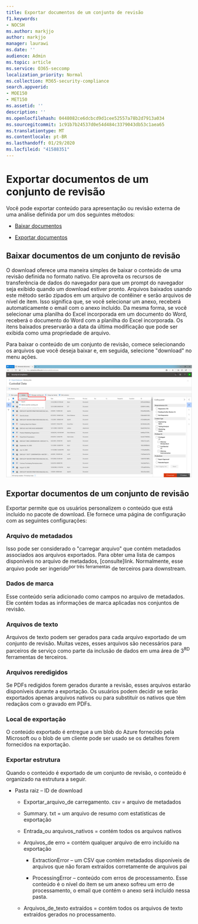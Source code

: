 ```yaml
---
title: Exportar documentos de um conjunto de revisão
f1.keywords:
- NOCSH
ms.author: markjjo
author: markjjo
manager: laurawi
ms.date: ''
audience: Admin
ms.topic: article
ms.service: O365-seccomp
localization_priority: Normal
ms.collection: M365-security-compliance
search.appverid:
- MOE150
- MET150
ms.assetid: ''
description: ''
ms.openlocfilehash: 0448082ce6dcbcd9d1cee52557a78b2d7913a034
ms.sourcegitcommit: 1c91b7b24537d0e54d484c3379043db53c1aea65
ms.translationtype: MT
ms.contentlocale: pt-BR
ms.lasthandoff: 01/29/2020
ms.locfileid: "41588351"
---
```

# <a name="export-documents-from-a-review-set"></a>Exportar documentos de um conjunto de revisão

Você pode exportar conteúdo para apresentação ou revisão externa de uma análise definida por um dos seguintes métodos:

- [Baixar documentos](#download-documents-from-a-review-set)
 
- [Exportar documentos](#export-documents-from-a-review-set)

## <a name="download-documents-from-a-review-set"></a>Baixar documentos de um conjunto de revisão

O download oferece uma maneira simples de baixar o conteúdo de uma revisão definida no formato nativo. Ele aproveita os recursos de transferência de dados do navegador para que um prompt do navegador seja exibido quando um download estiver pronto. Arquivos baixados usando este método serão zipados em um arquivo de contêiner e serão arquivos de nível de item. Isso significa que, se você selecionar um anexo, receberá automaticamente o email com o anexo incluído. Da mesma forma, se você selecionar uma planilha do Excel incorporada em um documento do Word, receberá o documento do Word com a planilha do Excel incorporada. Os itens baixados preservarão a data da última modificação que pode ser exibida como uma propriedade de arquivo.

Para baixar o conteúdo de um conjunto de revisão, comece selecionando os arquivos que você deseja baixar e, em seguida, selecione "download" no menu ações.

![Captura de tela de uma descrição de computador gerada automaticamente](media/eDiscoDownload.png)

## <a name="export-documents-from-a-review-set"></a>Exportar documentos de um conjunto de revisão

Exportar permite que os usuários personalizem o conteúdo que está incluído no pacote de download. Ele fornece uma página de configuração com as seguintes configurações:

### <a name="metadata-file"></a>Arquivo de metadados

Isso pode ser considerado o "carregar arquivo" que contém metadados associados aos arquivos exportados. Para obter uma lista de campos disponíveis no arquivo de metadados, \[consulte\]link. Normalmente, esse arquivo pode ser ingerido<sup>por três ferramentas</sup> de terceiros para downstream.

### <a name="tag-data"></a>Dados de marca

Esse conteúdo seria adicionado como campos no arquivo de metadados. Ele contém todas as informações de marca aplicadas nos conjuntos de revisão.

### <a name="text-files"></a>Arquivos de texto

Arquivos de texto podem ser gerados para cada arquivo exportado de um conjunto de revisão. Muitas vezes, esses arquivos são necessários para parceiros de serviço como parte da inclusão de dados em uma área de 3<sup>RD</sup> ferramentas de terceiros.

### <a name="redacted-files"></a>Arquivos reredigidos

Se PDFs redigidos forem gerados durante a revisão, esses arquivos estarão disponíveis durante a exportação. Os usuários podem decidir se serão exportados apenas arquivos nativos ou para substituir os nativos que têm redaçãos com o gravado em PDFs.

### <a name="export-location"></a>Local de exportação

O conteúdo exportado é entregue a um blob do Azure fornecido pela Microsoft ou o blob de um cliente pode ser usado se os detalhes forem fornecidos na exportação.

### <a name="export-structure"></a>Exportar estrutura

Quando o conteúdo é exportado de um conjunto de revisão, o conteúdo é organizado na estrutura a seguir.

  - Pasta raiz – ID de download
    
      - Exportar\_arquivo\_de carregamento. csv = arquivo de metadados
    
      - Summary. txt = um arquivo de resumo com estatísticas de exportação
    
      - Entrada\_ou arquivos\_nativos = contém todos os arquivos nativos
    
      - Arquivos\_de erro = contém qualquer arquivo de erro incluído na exportação
        
          - ExtractionError – um CSV que contém metadados disponíveis de arquivos que não foram extraídos corretamente de arquivos pai
        
          - ProcessingError – conteúdo com erros de processamento. Esse conteúdo é o nível do item se um anexo sofreu um erro de processamento, o email que contém o anexo será incluído nessa pasta.
    
      - Arquivos\_de\_texto extraídos = contém todos os arquivos de texto extraídos gerados no processamento.